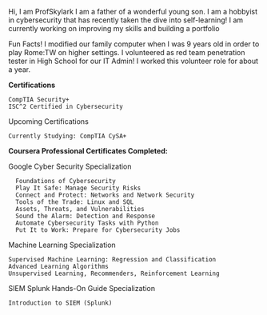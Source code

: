  Hi, I am ProfSkylark
I am a father of a wonderful young son.
I am a hobbyist in cybersecurity that has recently taken the dive into self-learning!
I am currently working on improving my skills and building a portfolio

Fun Facts!
I modified our family computer when I was 9 years old in order to play Rome:TW on higher settings.
I volunteered as red team penetration tester in High School for our IT Admin!  I worked this volunteer role for about a year.

**Certifications**

    CompTIA Security+
    ISC^2 Certified in Cybersecurity

Upcoming Certifications

    Currently Studying: CompTIA CySA+
    
**Coursera Professional Certificates Completed:**
  
Google Cyber Security Specialization
      
      Foundations of Cybersecurity
      Play It Safe: Manage Security Risks
      Connect and Protect: Networks and Network Security
      Tools of the Trade: Linux and SQL
      Assets, Threats, and Vulnerabilities
      Sound the Alarm: Detection and Response
      Automate Cybersecurity Tasks with Python 
      Put It to Work: Prepare for Cybersecurity Jobs

Machine Learning Specialization
    
    Supervised Machine Learning: Regression and Classification
    Advanced Learning Algorithms
    Unsupervised Learning, Recommenders, Reinforcement Learning

SIEM Splunk Hands-On Guide Specialization

    Introduction to SIEM (Splunk)

      
